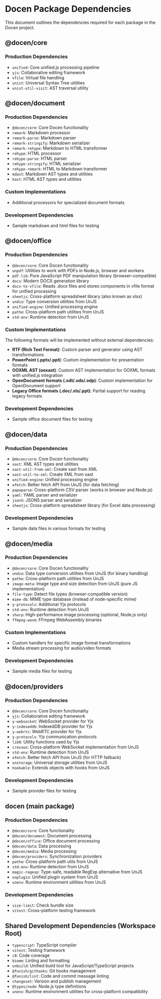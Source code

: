 # Docen Package Dependencies

This document outlines the dependencies required for each package in the Docen project.

## @docen/core

### Production Dependencies

- `unified`: Core unified.js processing pipeline
- `yjs`: Collaborative editing framework
- `vfile`: Virtual file handling
- `unist`: Universal Syntax Tree utilities
- `unist-util-visit`: AST traversal utility

## @docen/document

### Production Dependencies

- `@docen/core`: Core Docen functionality
- `remark`: Markdown processor
- `remark-parse`: Markdown parser
- `remark-stringify`: Markdown serializer
- `remark-rehype`: Markdown to HTML transformer
- `rehype`: HTML processor
- `rehype-parse`: HTML parser
- `rehype-stringify`: HTML serializer
- `rehype-remark`: HTML to Markdown transformer
- `mdast`: Markdown AST types and utilities
- `hast`: HTML AST types and utilities

### Custom Implementations

- Additional processors for specialized document formats

### Development Dependencies

- Sample markdown and html files for testing

## @docen/office

### Production Dependencies

- `@docen/core`: Core Docen functionality
- `unpdf`: Utilities to work with PDFs in Node.js, browser and workers
- `pdf-lib`: Pure JavaScript PDF manipulation library (browser-compatible)
- `docx`: Modern DOCX generation library
- `docx-to-vfile`: Reads .docx files and stores components in vfile format for unified processing
- `sheetjs`: Cross-platform spreadsheet library (also known as xlsx)
- `undio`: Type conversion utilities from UnJS
- `unified-engine`: Unified processing engine
- `pathe`: Cross-platform path utilities from UnJS
- `std-env`: Runtime detection from UnJS

### Custom Implementations

The following formats will be implemented without external dependencies:

- **RTF (Rich Text Format)**: Custom parser and generator using AST transformations
- **PowerPoint (.pptx/.ppt)**: Custom implementation for presentation formats
- **OOXML AST (ooxast)**: Custom AST implementation for OOXML formats with unified.js integration
- **OpenDocument formats (.odt/.ods/.odp)**: Custom implementation for OpenDocument support
- **Legacy Office formats (.doc/.xls/.ppt)**: Partial support for reading legacy formats

### Development Dependencies

- Sample office document files for testing

## @docen/data

### Production Dependencies

- `@docen/core`: Core Docen functionality
- `xast`: XML AST types and utilities
- `xast-util-from-xml`: Create xast from XML
- `xast-util-to-xml`: Create XML from xast
- `unified-engine`: Unified processing engine
- `ofetch`: Better fetch API from UnJS (for data fetching)
- `papaparse`: Cross-platform CSV parser (works in browser and Node.js)
- `yaml`: YAML parser and serializer
- `json5`: JSON5 parser and serializer
- `sheetjs`: Cross-platform spreadsheet library (for Excel data processing)

### Development Dependencies

- Sample data files in various formats for testing

## @docen/media

### Production Dependencies

- `@docen/core`: Core Docen functionality
- `undio`: Data type conversion utilities from UnJS (for binary handling)
- `pathe`: Cross-platform path utilities from UnJS
- `image-meta`: Image type and size detection from UnJS (pure JS implementation)
- `file-type`: Detect file types (browser-compatible version)
- `mime-db`: MIME type database (instead of node-specific mime)
- `y-protocols`: Additional Yjs protocols
- `std-env`: Runtime detection from UnJS
- `sharp`: High-performance image processing (optional, Node.js only)
- `ffmpeg-wasm`: FFmpeg WebAssembly binaries

### Custom Implementations

- Custom handlers for specific image format transformations
- Media stream processing for audio/video formats

### Development Dependencies

- Sample media files for testing

## @docen/providers

### Production Dependencies

- `@docen/core`: Core Docen functionality
- `yjs`: Collaborative editing framework
- `y-websocket`: WebSocket provider for Yjs
- `y-indexeddb`: IndexedDB provider for Yjs
- `y-webrtc`: WebRTC provider for Yjs
- `y-protocols`: Yjs communication protocols
- `lib0`: Utility functions used by Yjs
- `crossws`: Cross-platform WebSocket implementation from UnJS
- `std-env`: Runtime detection from UnJS
- `ofetch`: Better fetch API from UnJS (for HTTP fallback)
- `unstorage`: Universal storage utilities from UnJS
- `hookable`: Extends objects with hooks from UnJS

### Development Dependencies

- Sample provider files for testing

## docen (main package)

### Production Dependencies

- `@docen/core`: Core functionality
- `@docen/document`: Document processing
- `@docen/office`: Office document processing
- `@docen/data`: Data processing
- `@docen/media`: Media processing
- `@docen/providers`: Synchronization providers
- `pathe`: Cross-platform path utils from UnJS
- `std-env`: Runtime detection from UnJS
- `magic-regexp`: Type-safe, readable RegExp alternative from UnJS
- `unplugin`: Unified plugin system from UnJS
- `unenv`: Runtime environment utilities from UnJS

### Development Dependencies

- `size-limit`: Check bundle size
- `vitest`: Cross-platform testing framework

## Shared Development Dependencies (Workspace Root)

- `typescript`: TypeScript compiler
- `vitest`: Testing framework
- `c8`: Code coverage
- `biome`: Linting and formatting
- `unbuild`: Unified build tool for JavaScript/TypeScript projects
- `@funish/githooks`: Git hooks management
- `@funish/lint`: Code and commit message linting
- `changeset`: Version and publish management
- `@types/node`: Node.js type definitions
- `unenv`: Runtime environment utilities for cross-platform compatibility
